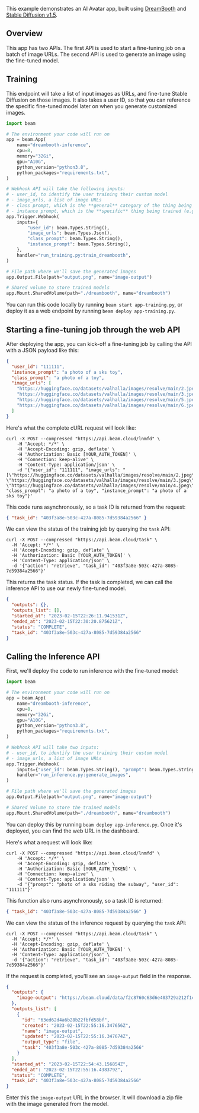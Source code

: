 
This example demonstrates an AI Avatar app, built using [DreamBooth](https://dreambooth.github.io/) and [Stable Diffusion v1.5](https://huggingface.co/runwayml/stable-diffusion-v1-5).

## Overview

This app has two APIs. The first API is used to start a fine-tuning job on a batch of image URLs. The second API is used to generate an image using the fine-tuned model.

## Training

This endpoint will take a list of input images as URLs, and fine-tune Stable Diffusion on those images. It also takes a user ID, so that you can reference the specific fine-tuned model later on when you generate customized images.

```python app-training.py
import beam

# The environment your code will run on
app = beam.App(
    name="dreambooth-inference",
    cpu=8,
    memory="32Gi",
    gpu="A10G",
    python_version="python3.8",
    python_packages="requirements.txt",
)

# Webhook API will take the following inputs:
# - user_id, to identify the user training their custom model
# - image_urls, a list of image URLs
# - class prompt, which is the **general** category of the thing being trained on (e.g. a person)
# - instance prompt, which is the **specific** thing being trained (e.g. a sks person)
app.Trigger.Webhook(
    inputs={
        "user_id": beam.Types.String(),
        "image_urls": beam.Types.Json(),
        "class_prompt": beam.Types.String(),
        "instance_prompt": beam.Types.String(),
    },
    handler="run_training.py:train_dreambooth",
)

# File path where we'll save the generated images
app.Output.File(path="output.png", name="image-output")

# Shared volume to store trained models
app.Mount.SharedVolume(path="./dreambooth", name="dreambooth")
```

You can run this code locally by running `beam start app-training.py`, or deploy it as a web endpoint by running `beam deploy app-training.py`.

## Starting a fine-tuning job through the web API

After deploying the app, you can kick-off a fine-tuning job by calling the API with a JSON payload like this:

```json
{
  "user_id": "111111",
  "instance_prompt": "a photo of a sks toy",
  "class_prompt": "a photo of a toy",
  "image_urls": [
    "https://huggingface.co/datasets/valhalla/images/resolve/main/2.jpeg",
    "https://huggingface.co/datasets/valhalla/images/resolve/main/3.jpeg",
    "https://huggingface.co/datasets/valhalla/images/resolve/main/5.jpeg",
    "https://huggingface.co/datasets/valhalla/images/resolve/main/6.jpeg"
  ]
}
```

Here's what the complete cURL request will look like:

```curl
curl -X POST --compressed "https://api.beam.cloud/lnmfd" \
    -H 'Accept: */*' \
    -H 'Accept-Encoding: gzip, deflate' \
    -H 'Authorization: Basic [YOUR_AUTH_TOKEN]' \
    -H 'Connection: keep-alive' \
    -H 'Content-Type: application/json' \
    -d '{"user_id": "111111", "image_urls": "[\"https://huggingface.co/datasets/valhalla/images/resolve/main/2.jpeg\", \"https://huggingface.co/datasets/valhalla/images/resolve/main/3.jpeg\", \"https://huggingface.co/datasets/valhalla/images/resolve/main/4.jpeg\"]", "class_prompt": "a photo of a toy", "instance_prompt": "a photo of a sks toy"}'
```

This code runs asynchronously, so a task ID is returned from the request:

```json
{ "task_id": "403f3a8e-503c-427a-8085-7d59384a2566" }
```

We can view the status of the training job by querying the `task` API:

```curl
curl -X POST --compressed "https://api.beam.cloud/task" \
  -H 'Accept: */*' \
  -H 'Accept-Encoding: gzip, deflate' \
  -H 'Authorization: Basic [YOUR_AUTH_TOKEN]' \
  -H 'Content-Type: application/json' \
  -d '{"action": "retrieve", "task_id": "403f3a8e-503c-427a-8085-7d59384a2566"}'
```

This returns the task status. If the task is completed, we can call the inference API to use our newly fine-tuned model.

```json
{
  "outputs": {},
  "outputs_list": [],
  "started_at": "2023-02-15T22:26:11.941531Z",
  "ended_at": "2023-02-15T22:30:20.875621Z",
  "status": "COMPLETE",
  "task_id": "403f3a8e-503c-427a-8085-7d59384a2566"
}
```

## Calling the Inference API

First, we'll deploy the code to run inference with the fine-tuned model:

```python app-inference.py
import beam

# The environment your code will run on
app = beam.App(
    name="dreambooth-inference",
    cpu=8,
    memory="32Gi",
    gpu="A10G",
    python_version="python3.8",
    python_packages="requirements.txt",
)

# Webhook API will take two inputs:
# - user_id, to identify the user training their custom model
# - image_urls, a list of image URLs
app.Trigger.Webhook(
    inputs={"user_id": beam.Types.String(), "prompt": beam.Types.String()},
    handler="run_inference.py:generate_images",
)

# File path where we'll save the generated images
app.Output.File(path="output.png", name="image-output")

# Shared Volume to store the trained models
app.Mount.SharedVolume(path="./dreambooth", name="dreambooth")
```

You can deploy this by running `beam deploy app-inference.py`. Once it's deployed, you can find the web URL in the dashboard.

Here's what a request will look like:

```curl
curl -X POST --compressed "https://api.beam.cloud/lnmfd" \
    -H 'Accept: */*' \
    -H 'Accept-Encoding: gzip, deflate' \
    -H 'Authorization: Basic [YOUR_AUTH_TOKEN]' \
    -H 'Connection: keep-alive' \
    -H 'Content-Type: application/json' \
    -d '{"prompt": "photo of a sks riding the subway", "user_id": "111111"}'
```

This function also runs asynchronously, so a task ID is returned:

```json
{ "task_id": "403f3a8e-503c-427a-8085-7d59384a2566" }
```

We can view the status of the inference request by querying the `task` API:

```curl
curl -X POST --compressed "https://api.beam.cloud/task" \
  -H 'Accept: */*' \
  -H 'Accept-Encoding: gzip, deflate' \
  -H 'Authorization: Basic [YOUR_AUTH_TOKEN]' \
  -H 'Content-Type: application/json' \
  -d '{"action": "retrieve", "task_id": "403f3a8e-503c-427a-8085-7d59384a2566"}'
```

If the request is completed, you'll see an `image-output` field in the response.

```json
{
  "outputs": {
    "image-output": "https://beam.cloud/data/f2c8760c63d6e403729a212f1c19b597692b1c26c1c65"
  },
  "outputs_list": [
    {
      "id": "63ed62d4a6b28b22fbfd58bf",
      "created": "2023-02-15T22:55:16.347656Z",
      "name": "image-output",
      "updated": "2023-02-15T22:55:16.347674Z",
      "output_type": "file",
      "task": "403f3a8e-503c-427a-8085-7d59384a2566"
    }
  ],
  "started_at": "2023-02-15T22:54:43.156854Z",
  "ended_at": "2023-02-15T22:55:16.438379Z",
  "status": "COMPLETE",
  "task_id": "403f3a8e-503c-427a-8085-7d59384a2566"
}
```

Enter this the `image-output` URL in the browser. It will download a zip file with the image generated from the model.
